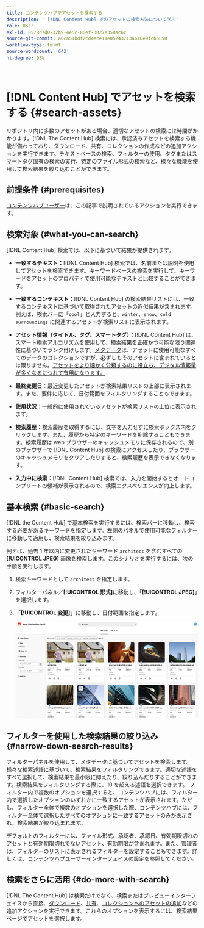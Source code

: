 ```yaml
---
title: コンテンツハブでアセットを検索する
description: ' [!DNL Content Hub] でのアセットの検索方法について学ぶ'
role: User
exl-id: 8578d7d0-32b9-4e5c-80ef-3827e358ac6c
source-git-commit: a0ca51bdf2cd4ece11e05243713a616e9fcb5850
workflow-type: tm+mt
source-wordcount: '642'
ht-degree: 98%

---
```


# [!DNL Content Hub] でアセットを検索する {#search-assets}

リポジトリ内に多数のアセットがある場合、適切なアセットの検索には時間がかかります。[!DNL The Content Hub] 検索には、承認済みアセットを検索する機能が備わっており、ダウンロード、共有、コレクションの作成などの追加アクションを実行できます。テキストベースの検索、フィルターの使用、タグまたはスマートタグ固有の検索の実行、特定のファイル形式の検索など、様々な機能を使用して検索結果を絞り込むことができます。

## 前提条件 {#prerequisites}

[コンテンツハブユーザー](deploy-content-hub.md#onboard-content-hub-users)は、この記事で説明されているアクションを実行できます。

## 検索対象  {#what-you-can-search}

[!DNL Content Hub] 検索では、以下に基づいて結果が提供されます。

* **一致するテキスト：**&#x200B;[!DNL Content Hub] 検索では、名前または説明を使用してアセットを検索できます。キーワードベースの検索を実行して、キーワードをアセットのプロパティで使用可能なテキストと比較することができます。

* **一致するコンテキスト：**&#x200B;[!DNL Content Hub] の検索結果リストには、一致するコンテキストに基づいて取得されたアセットの近似結果が含まれます。例えば、検索バーに「`cool`」と入力すると、`winter`、`snow`、`cold surroundings` に関連するアセットが検索リストに表示されます。

* **アセット情報（タイトル、タグ、スマートタグ）：**&#x200B;[!DNL Content Hub] は、スマート検索アルゴリズムを使用して、検索結果を正確かつ可能な限り関連性に基づいてランク付けします。[メタデータ](#asset-properties.md)は、アセットに使用可能なすべてのデータのコレクションですが、必ずしもそのアセットに含まれているとは限りません。[アセットをより細かく分類するのに役立ち、デジタル情報量が多くなるにつれて有用になります。](/help/assets/configure-content-hub-ui-options.md##configure-metadata-search-content-hub)

* **最終変更日：**&#x200B;最近変更したアセットが検索結果リストの上部に表示されます。また、要件に応じて、日付範囲をフィルタリングすることもできます。

* **使用状況：**&#x200B;一般的に使用されているアセットが検索リストの上位に表示されます。

* **検索履歴：**&#x200B;検索履歴を取得するには、文字を入力せずに検索ボックス内をクリックします。また、履歴から特定のキーワードを削除することもできます。検索履歴は web ブラウザーのキャッシュメモリに保存されるので、別のブラウザーで [!DNL Content Hub] の検索にアクセスしたり、ブラウザーのキャッシュメモリをクリアしたりすると、検索履歴を表示できなくなります。

* **入力中に検索：**&#x200B;[!DNL Content Hub] 検索では、入力を開始するとオートコンプリートの候補が表示されるので、検索エクスペリエンスが向上します。

## 基本検索 {#basic-search}

[!DNL the Content Hub] で基本検索を実行するには、検索バーに移動し、検索する必要があるキーワードを指定します。左側のパネルで使用可能なフィルターに移動して適用し、検索結果を絞り込みます。

例えば、過去 1 年以内に変更されたキーワード `architect` を含むすべての **[!UICONTROL JPEG]** 画像を検索します。このシナリオを実行するには、次の手順を実行します。

1. 検索キーワードとして `architect` を指定します。

1. フィルターパネル／**[!UICONTROL 形式]**&#x200B;に移動し、「**[!UICONTROL JPEG]**」を選択します。

1. 「**[!UICONTROL 変更]**」に移動し、日付範囲を指定します。

   ![基本検索](assets/basic-search.png)

## フィルターを使用した検索結果の絞り込み {#narrow-down-search-results}

フィルターパネルを使用して、メタデータに基づいてアセットを検索します。様々な検索述語に基づいて、検索結果をフィルタリングできます。適切な述語をすべて選択して、検索結果を最小限に抑えたり、絞り込んだりすることができます。検索結果をフィルタリングする際に、10 を超える述語を選択できます。 フィルター内で複数のオプションを選択すると、コンテンツハブには、フィルター内で選択したオプションのいずれかに一致するアセットが表示されます。ただし、フィルター全体で複数のオプションを選択した際、コンテンツハブには、フィルター全体で選択したすべてのオプションに一致するアセットのみが表示され、検索結果が絞り込まれます。

デフォルトのフィルターには、ファイル形式、承認者、承認日、有効期限切れのアセットと有効期限切れでないアセット、有効期限が含まれます。また、管理者は、フィルターのリストに表示されるフィルターを設定することもできます。詳しくは、[コンテンツハブユーザーインターフェイスの設定](configure-content-hub-ui-options.md#configure-filters-content-hub)を参照してください。

<!--

<table>
    <tbody>
     <tr>
      <th><strong>Search Predicate</strong></th>
      <th><strong>Description</strong></th>
      <th><strong>Properties</strong></th>
     </tr>
     <tr>
      <td> Campaigns </td>
      <td> Allows you to search using planned activity performed to take any particular action. For example, advertisement campaign run on Ferrari to know the understand the interests of people using number of clicks people perform.</td>
      <td>NA</td>
     </tr>
     <tr>
      <td> Channels </td>
      <td> Helps you to understand the path from where the asset is coming from. For example, web, social media, books, catalog, etc.</td>
      <td>NA</td>
     </tr>
     <tr>
      <td> Region </td>
      <td> Helps you to understand the location where the asset is created. For example, Japan, EMEA, Worldwide, etc.</td>
      <td>NA</td>
     </tr>
     <tr>
      <td> Keywords </td>
      <td> Keyword helps you search using terms or the words that you enter based on the topic. For example, images, low-resolution, etc.</td>
      <td>NA</td>
     </tr>
     <tr>
      <td> Timeframe </td>
      <td> Helps you search assets using timeline. For example, search by year 2024, Q3 2023, etc.</td>
      <td>NA</td>
     </tr>
     <tr>
      <td>File format</td>
      <td>Composition of an asset. The supported assets include image, document, video, printable media, and so on.</td>
      <td>
        <ul>
            <li>[!UICONTROL JPEG]</li> 
            <li>[!UICONTROL Quicktime]</li> 
            <li>[!UICONTROL PNG]</li> 
            <li>[!UICONTROL WebP]</li> 
            <li>[!UICONTROL MP4]</li> 
            <li>[!UICONTROL Plain]</li> 
            <li>[!UICONTROL PDF]</li>
            <li>[!UICONTROL SVG + XML]</li>
        </ul>
      </td>
     </tr>
     <tr>
      <td>Tags</td>
      <td>Tags help you categorize assets that can be browsed and searched more efficiently based on hierarchical taxonomies.</td>
      <td>
        <ul>
            <li>Field label</li>
            <li>Property name</li>
            <li>Path</li>
            <li>Description</li>
        </ul>
      </td>
     </tr>
     <!--<tr>
      <td>Subject</td>
      <td>Classification of assets based on their theme. For example, colorful, hiking, outdoors.</td>
      <td>NA</td>
     </tr>
          <tr>
      <td>Last modified</td>
      <td>Search assets based on their last modification. Specify the date range using the Start date and End date fields.</td>
      <td>
        <ul>
            <li>Range text (From)</li> 
            <li>Range text (To) </li>
        </ul>
      </td>
     </tr>    
     <!--<tr>
      <td>Asset ID</td>
      <td>Unique number that identifies the asset.</td>
      <td>NA</td>
     </tr>
     <tr>
      <td> Colors </td>
      <td> Helps you search assets using colors that are automatically identified in an asset using Adobe's Sensei AI capabilities.</td>
      <td>NA</td>
     </tr>  
    </tbody>
   </table>

-->

## 検索をさらに活用 {#do-more-with-search}

[!DNL The Content Hub] は検索だけでなく、検索またはプレビューインターフェイスから直接、[ダウンロード](download-assets-content-hub.md)、[共有](share-assets-content-hub.md)、[コレクションへのアセットの追加](collections-content-hub.md)などの追加アクションを実行できます。これらのオプションを表示するには、検索結果ページでアセットを選択します。

